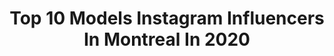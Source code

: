 ---
title: Top 10 Models Instagram Influencers In Montreal In 2020
description: >-
  Find top models Instagram influencers in Montreal in 2020. Most popular hashtags: #model #montreal #photography.
platform: Instagram
hits: 58
text_top: See the best Instagram influencers on inBeat.
text_bottom: Our platform holds 58 Instagram influencers like this in Montreal, Canada for you to collaborate.
profiles:
  - username: "chelseyboll"
    fullname: >-
      Chelsey
    bio: >-
      🏳️‍🌈 She/they Photographer & model 🇨🇦 Montreal @plutinomodels @housmanagement 📸 For more photography follow @chelseyshoots
    location: "Canada"
    followers: 24747
    engagement: 560
    commentsToLikes: 0.028229
    id: ck14hulfoc7xx0i196wyvjqwn
    verified: false
    hashtags: ""
  - username: "lisamaartinez"
    fullname: >-
      Olmands
    bio: >-
      Mother Agent: Peggi Lepage B&M Management ~ Toronto Specs Models ~ Montreal Zoom Models ~ Bangkok TFM Model Management ~ Mumbai
    location: "Canada"
    followers: 2501
    engagement: 1652
    commentsToLikes: 0.037457
    id: ck5hs2garvvl70i11qt2xmi56
    verified: false
    hashtags: "#blackouttuesday"
  - username: "davidkidd_portfolio"
    fullname: >-
      🦉David Kidd | Photographer🦉
    bio: >-
      🌿@davidkidd 🌿 🌹Montreal,Canada 🌹 📍 now in montreal 📍 |199X|Dm📥| pour 🍇infos Et booking🍇 ✨Audition⬇️Iconly✨
    location: "Canada"
    followers: 8079
    engagement: 563
    commentsToLikes: 0.075280
    id: ck5ciu4n9tdjh0i11bg2j10aa
    verified: false
    hashtags: "#model, #montrealphotos, #hat, #tattoos"
  - username: "virat_momi"
    fullname: >-
      👑👑CroWn KING👑👑
    bio: >-
      🇮🇳 🇨🇦 Never trust girls💔 😈Since_2000 🔝 👑FASHION-INFLUENCER 🎈 2-May 🎂
    location: "Canada"
    followers: 7269
    engagement: 433
    commentsToLikes: 0.138714
    id: ck15sy854fesk0i198iugh4xt
    verified: false
    hashtags: "#instastar, #cameralovers, #instalike4like, #tiktokindian"
  - username: "curtismason"
    fullname: >-
      Curtis Mason
    bio: >-
      26 - Montréal Boutique Manager at Christian Louboutin Montreal Model with Modeles LCP 👻: nolimitstoday
    location: "Canada"
    followers: 7740
    engagement: 1684
    commentsToLikes: 0.030357
    id: ck6ubucspbrhx0j71xehwccu8
    verified: false
    hashtags: "#blackouttuesday"
  - username: "mimisemaan"
    fullname: >-
      𝓜
    bio: >-
      💿tiktok : mimisemaan (243K) 🏹anime | makeup | art | freelance model 🦋montrēal, canada 👇🏼Discord, Twitch, Youtube & many more !
    location: "Canada"
    followers: 18829
    engagement: 1448
    commentsToLikes: 0.038825
    id: ck9h9z1hzaj9d0j781s84oedy
    verified: false
    hashtags: "#oceanblue, #trinitybrown, #anime, #tomura"
  - username: "gabriellecorns"
    fullname: >-
      ♡ Gabrielle Corns ♡
    bio: >-
      •British 🇬🇧 •MTL📍•21 🦀♋️
    location: "Canada"
    followers: 3976
    engagement: 1177
    commentsToLikes: 0.082442
    id: ck5cgmbg5p4kr0i111tyse11x
    verified: false
    hashtags: "#mtlphotography, #swim, #photography, #mtl"
  - username: "vanilla_picture"
    fullname: >-
      VANILLA PICTURE
    bio: >-
      ||V A N I L L A P I C T U R E|| Vanilla.picture@gmail.com💌 Montreal 📍
    location: "Canada"
    followers: 14283
    engagement: 438
    commentsToLikes: 0.064020
    id: ck5hipkhdeq5v0i11mqoux891
    verified: false
    hashtags: "#montrealphotographer, #montrealfashionphotographer, #montrealportraitphotographer, #instagood"
  - username: "yvensb"
    fullname: >-
      Ｙｖｅｎｓ Ｂ.
    bio: >-
      Montreal Father, Sports, Fitness & Portrait Photographer, YouTuber ⬇️⬇️ Latest updates👇👇
    location: "Canada"
    followers: 34355
    engagement: 336
    commentsToLikes: 0.024209
    id: ck6trlm7azowz0j71wwyhsbib
    verified: false
    hashtags: "#studio, #paulcbuff, #torontophotographer, #dailygrind"
  - username: "billiebopbillie"
    fullname: >-
      B I L L I E ☾
    bio: >-
      Model • MTL Paid bookings only Bookings: DM YouTube ☟︎
    location: "Canada"
    followers: 20672
    engagement: 392
    commentsToLikes: 0.032149
    id: ck5hcjwwwigby0i11bcu7r0b9
    verified: false
    hashtags: "#fashionmodel, #likeforlike, #montreal, #blogger"
---